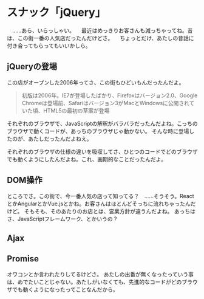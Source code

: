 # スナック「jQuery」

　……あら、いらっしゃい。
　最近はめっきりお客さんも減っちゃってね。昔は、この街一番の人気店だったんだけどさ。
　ちょっとだけ、あたしの昔話に付き合ってもらってもいいかしら。

## jQueryの登場

この店がオープンした2006年ってさ、この街もひどいもんだったんだよ。

>  初版は2006年。IE7が登場したばかり、Firefoxはバージョン2.0、Google Chromeは登場前、Safariはバージョン3がMacとWindowsに公開されていた頃、HTML5の最初の草案が登場

それぞれのブラウザで、JavaScriptの解釈がバラバラだったんだよね。こっちのブラウザで動くコードが、あっちのブラウザじゃ動かない。
そんな時に登場したのが、あたしだったんだよねえ。

それぞれのブラウザの仕様の違いを吸収してさ、ひとつのコードでどのブラウザでも動くようにしたんだよね。これ、画期的なことだったんだよ。

## DOM操作

ところでさ。この街で、今一番人気の店って知ってる？　……そうそう。ReactとかAngularとかVue.jsとかね。お客さんはほとんどそっちに流れちゃったんだけど。
そもそも、そのあたりのお店とは、営業方針が違うんだよね。
あっちはさ、JavaScriptフレームワーク、とかいうの？

## Ajax

## Promise

オワコンとか言われたりしてるけどさ。
あたしの出番が無くなったっていう事は、めでたいことじゃない。あたしがいなくても、先進的なコードがどのブラウザでも動くようになったってことなんだから。
<!--stackedit_data:
eyJoaXN0b3J5IjpbLTE5NjExOTIxMDUsMTMxNzgzMTgzNywtOD
QyNzk5ODA5LDExMDMyMzY0NzIsNDk1NjcwMzU1LC0xMDQwNTY2
NTc3XX0=
-->
